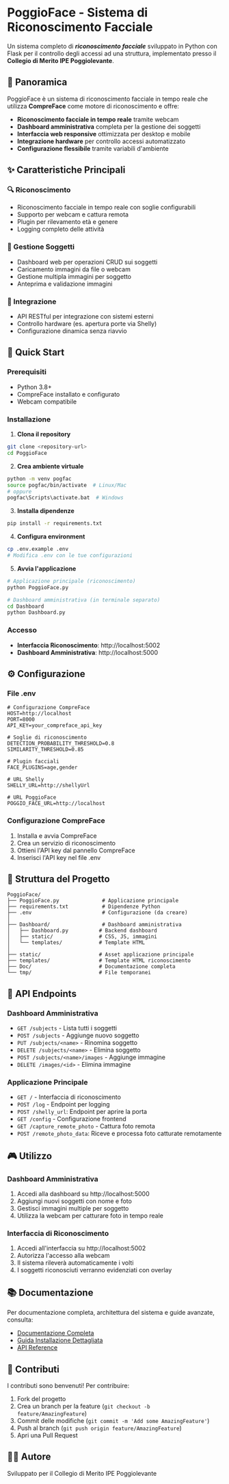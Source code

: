 # PoggioFace - Sistema di Riconoscimento Facciale

Un sistema completo di ***riconoscimento facciale*** sviluppato in Python con Flask per il controllo degli accessi ad una struttura, implementato presso il **Collegio di Merito IPE Poggiolevante**.


## 🎯 Panoramica

PoggioFace è un sistema di riconoscimento facciale in tempo reale che utilizza **CompreFace** come motore di riconoscimento e offre:

- **Riconoscimento facciale in tempo reale** tramite webcam
- **Dashboard amministrativa** completa per la gestione dei soggetti
- **Interfaccia web responsive** ottimizzata per desktop e mobile
- **Integrazione hardware** per controllo accessi automatizzato
- **Configurazione flessibile** tramite variabili d'ambiente

## ✨ Caratteristiche Principali

### 🔍 Riconoscimento
- Riconoscimento facciale in tempo reale con soglie configurabili
- Supporto per webcam e cattura remota
- Plugin per rilevamento età e genere
- Logging completo delle attività

### 👥 Gestione Soggetti
- Dashboard web per operazioni CRUD sui soggetti
- Caricamento immagini da file o webcam
- Gestione multipla immagini per soggetto
- Anteprima e validazione immagini

### 🔧 Integrazione
- API RESTful per integrazione con sistemi esterni
- Controllo hardware (es. apertura porte via Shelly)
- Configurazione dinamica senza riavvio

## 🚀 Quick Start

### Prerequisiti
- Python 3.8+
- CompreFace installato e configurato
- Webcam compatibile

### Installazione

1. **Clona il repository**
```bash
git clone <repository-url>
cd PoggioFace
```

2. **Crea ambiente virtuale**
```bash
python -m venv pogfac
source pogfac/bin/activate  # Linux/Mac
# oppure
pogfac\Scripts\activate.bat  # Windows
```

3. **Installa dipendenze**
```bash
pip install -r requirements.txt
```

4. **Configura environment**
```bash
cp .env.example .env
# Modifica .env con le tue configurazioni
```

5. **Avvia l'applicazione**
```bash
# Applicazione principale (riconoscimento)
python PoggioFace.py

# Dashboard amministrativa (in terminale separato)
cd Dashboard
python Dashboard.py
```

### Accesso
- **Interfaccia Riconoscimento**: http://localhost:5002
- **Dashboard Amministrativa**: http://localhost:5000

## ⚙️ Configurazione

### File .env
```env
# Configurazione CompreFace
HOST=http://localhost
PORT=8000
API_KEY=your_compreface_api_key

# Soglie di riconoscimento
DETECTION_PROBABILITY_THRESHOLD=0.8
SIMILARITY_THRESHOLD=0.85

# Plugin facciali
FACE_PLUGINS=age,gender

# URL Shelly
SHELLY_URL=http://shellyUrl

# URL PoggioFace
POGGIO_FACE_URL=http://localhost
```

### Configurazione CompreFace
1. Installa e avvia CompreFace
2. Crea un servizio di riconoscimento
3. Ottieni l'API key dal pannello CompreFace
4. Inserisci l'API key nel file .env

## 📁 Struttura del Progetto

```
PoggioFace/
├── PoggioFace.py              # Applicazione principale
├── requirements.txt           # Dipendenze Python
├── .env                       # Configurazione (da creare)
│
├── Dashboard/                 # Dashboard amministrativa
│   ├── Dashboard.py          # Backend dashboard
│   ├── static/               # CSS, JS, immagini
│   └── templates/            # Template HTML
│
├── static/                   # Asset applicazione principale
├── templates/                # Template HTML riconoscimento
├── Doc/                      # Documentazione completa
└── tmp/                      # File temporanei
```

## 🔌 API Endpoints

### Dashboard Amministrativa
- `GET /subjects` - Lista tutti i soggetti
- `POST /subjects` - Aggiunge nuovo soggetto
- `PUT /subjects/<name>` - Rinomina soggetto
- `DELETE /subjects/<name>` - Elimina soggetto
- `POST /subjects/<name>/images` - Aggiunge immagine
- `DELETE /images/<id>` - Elimina immagine

### Applicazione Principale
- `GET /` - Interfaccia di riconoscimento
- `POST /log` - Endpoint per logging
- `POST /shelly_url`: Endpoint per aprire la porta
- `GET /config` - Configurazione frontend
- `GET /capture_remote_photo` - Cattura foto remota
- `POST /remote_photo_data`: Riceve e processa foto catturate remotamente

## 🎮 Utilizzo

### Dashboard Amministrativa
1. Accedi alla dashboard su http://localhost:5000
2. Aggiungi nuovi soggetti con nome e foto
3. Gestisci immagini multiple per soggetto
4. Utilizza la webcam per catturare foto in tempo reale

### Interfaccia di Riconoscimento
1. Accedi all'interfaccia su http://localhost:5002
2. Autorizza l'accesso alla webcam
3. Il sistema rileverà automaticamente i volti
4. I soggetti riconosciuti verranno evidenziati con overlay


## 📚 Documentazione

Per documentazione completa, architettura del sistema e guide avanzate, consulta:
- [Documentazione Completa](Doc/Doc.md)
- [Guida Installazione Dettagliata](Doc/Doc.md#installazione-e-deployment)
- [API Reference](Doc/Doc.md#api-e-endpoints)


## 🤝 Contributi

I contributi sono benvenuti! Per contribuire:
1. Fork del progetto
2. Crea un branch per la feature (`git checkout -b feature/AmazingFeature`)
3. Commit delle modifiche (`git commit -m 'Add some AmazingFeature'`)
4. Push al branch (`git push origin feature/AmazingFeature`)
5. Apri una Pull Request


## 👨‍💻 Autore

Sviluppato per il Collegio di Merito IPE Poggiolevante

